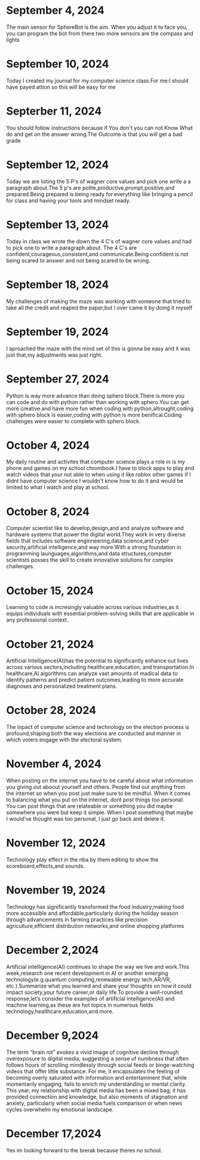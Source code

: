 # September 4, 2024
The main sensor for SphereBot is the aim. When you adjust it to face you, you can program the bot from there.two more sensors are the compass and lights
# September 10, 2024
Today I created my journal for my computer science class.For me:I should have payed attion so this will be easy for me
# Septerber 11, 2024
You should follow instructions because if You don't you can not Know What do and get on the answer wrong.The Outcome is that you will get a bad grade
# September 12, 2024
Today we are listing the 5 P's of wagner core values and pick one write a a paragraph about.The 5 p's are polite,productive,prompt,positive,and prepared.Being prepared is being ready for everything like bringing a pencil for class and having your tools and mindset ready.
# September 13, 2024
Today in class we wrote the down the 4 C's of wagner core values and had to pick one to write a paragraph about. The 4 C's are confident,courageous,consistent,and communicate.Being confident is not being scared to answer and not being scared to be wrong.
# September 18, 2024
My challenges of making the maze was working with someone that tried to take all the credit and reaped the paper,but I over came it by doing it myself
# September 19, 2024
I aproached the maze with the mind set of this is gonna be easy and it was just that,my adjustments was just right.
# September 27, 2024
Python is way more advance than doing sphero block.There is more you can code and do with python rather than working with sphero.You can get more creative and have more fun when coding with python,altrought,coding with sphero block is easier,coding with python is more benifical.Coding challenges were easier to complete with sphero block.
# October 4, 2024
My daily routine and activites that computer science plays a role in is my phone and games on my school chrombook.I have to  block apps to play and watch videos that your not able to when using it like roblox other games if I didnt have computer science I wouldn't know how to do it and would be limited to what I watch and play at school.
# October 8, 2024
Computer scientist like to develop,design,and and analyze software and hardware systems that power the digital world.They work in very diverse fields that includes software enginneering,data science,and cyber security,artificial intelligence,and way more.With a strong foundation in programming launguages,algorithms,and data structures,computer scientists posses the skill to create innovative solutions for complex challenges.
# October 15, 2024
Learning to code is incresingly valuable across various industries,as it equips individuals with essential problem-solving skills that are applicable in any professional context.
# October 21, 2024
Artificial Intelligence(AI)has the potential to significantly enhance out lives across various sectors,including healthcare,education, and transportation.In healthcare,AI algorithms can analyze vast amounts of madical data to identify patterns and predict patient outcomes,leading to more accurate diagnoses and personalized treatment plans.
# October 28, 2024
The inpact of computer science and technology on the election process is profound,shaping both the way elections are conducted and manner in which voters engage with the electoral system.
# November 4, 2024
When posting on the internet you have to be careful about what information you giving out aboout yourself and others. People find out anything from the internet so when you post just make sure to be mindful. When it comes to balancing what you put on the internet, dont post things too personal. You can post things that are relateable or something you did maybe somewhere you were but keep it simple. When I post something that maybe I would've thought was too personal, I just go back and delete it. 
# November 12, 2024
Technology play effect in the nba by them editing to show the scoreboard,effects,and sounds.
# November 19, 2024
Technology has significantly transformed the food industry,making food more accessible and affordable,particularly during the holiday season through advancements in farming practices like precision agriculture,efficient distribution networks,and online shopping platforms
# December 2,2024
Artificial intelligence(AI) continues to shape the way we live and work.This week,research one recent development in AI or another emerging technology(e.g.quantum computing,renewable energy tech,AR/VR, etc.).Summarize what you learned and share your thoughts on how it could impact society,your future career,or daily life.To provide a well-rounded response,let’s consider the examples of artificial intelligence(AI) and machine learning,as these are hot topics in numerous fields technology,healthcare,education,and more.
# December 9,2024
The term “brain rot” evokes a vivid image of cognitive decline through overexposure to digital media, suggesting a sense of numbness that often follows hours of scrolling mindlessly through social feeds or binge-watching videos that offer little substance. For me, it encapsulates the feeling of becoming overly saturated with information and entertainment that, while momentarily engaging, fails to enrich my understanding or mental clarity. This year, my relationship with digital media has been a mixed bag; it has provided connection and knowledge, but also moments of stagnation and anxiety, particularly when social media fuels comparison or when news cycles overwhelm my emotional landscape.
# December 17,2024
Yes im looking forward to the brerak because theres no school.
